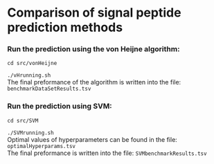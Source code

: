 # Comparison of signal peptide prediction methods

<h3>Run the prediction using the von Heijne algorithm:</h3>
<code>cd src/vonHeijne <br>
./vHrunning.sh</code>
<br>
The final preformance of the algorithm is written into the file: <code>benchmarkDataSetResults.tsv</code>

<h3>Run the prediction using SVM:</h3>
<code>cd src/SVM <br>
./SVMrunning.sh</code>
<br>
Optimal values of hyperparameters can be found in the file: <code>optimalHyperparams.tsv</code><br>
The final preformance is written into the file: <code>SVMbenchmarkResults.tsv</code>
